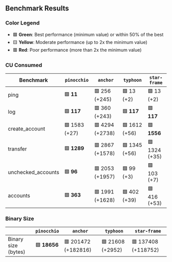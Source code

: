 ## Benchmark Results

### Color Legend

- 🟩 **Green**: Best performance (minimum value) or within 50% of the best
- 🟨 **Yellow**: Moderate performance (up to 2x the minimum value)
- 🟥 **Red**: Poor performance (more than 2x the minimum value)

### CU Consumed

| Benchmark          | `pinocchio`   | `anchor`        | `typhoon`     | `star-frame`  |
| ------------------ | ------------- | --------------- | ------------- | ------------- |
| ping               | 🟩 **11**     | 🟥 256 (+245)   | 🟩 13 (+2)    | 🟩 13 (+2)    |
| log                | 🟩 **117**    | 🟥 360 (+243)   | 🟩 **117**    | 🟩 **117**    |
| create_account     | 🟩 1583 (+27) | 🟥 4294 (+2738) | 🟩 1612 (+56) | 🟩 **1556**   |
| transfer           | 🟩 **1289**   | 🟥 2867 (+1578) | 🟩 1345 (+56) | 🟩 1324 (+35) |
| unchecked_accounts | 🟩 **96**     | 🟥 2053 (+1957) | 🟩 99 (+3)    | 🟩 103 (+7)   |
| accounts           | 🟩 **363**    | 🟥 1991 (+1628) | 🟩 402 (+39)  | 🟩 416 (+53)  |

### Binary Size

|                     | `pinocchio`  | `anchor`            | `typhoon`        | `star-frame`        |
| ------------------- | ------------ | ------------------- | ---------------- | ------------------- |
| Binary size (bytes) | 🟩 **18656** | 🟥 201472 (+182816) | 🟩 21608 (+2952) | 🟥 137408 (+118752) |
